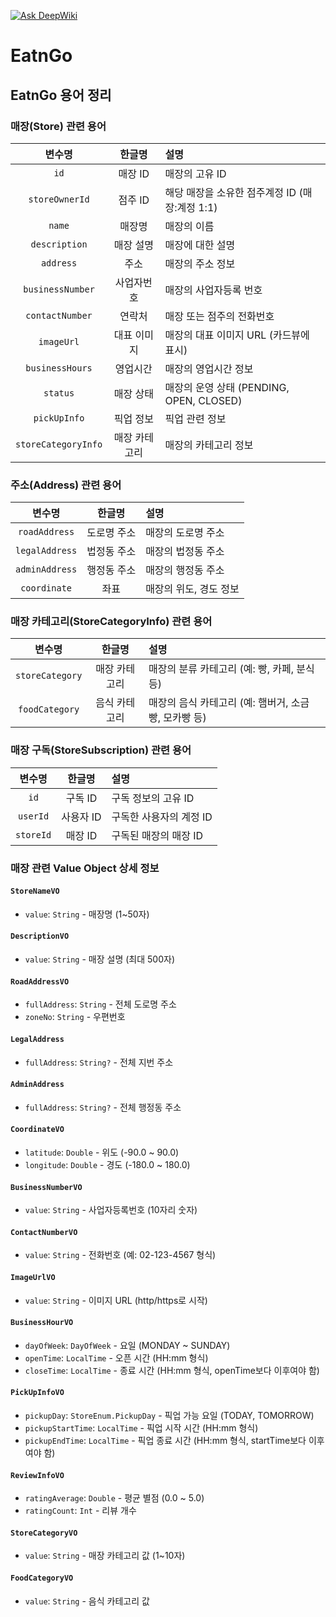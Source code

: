 [![Ask DeepWiki](https://deepwiki.com/badge.svg)](https://deepwiki.com/InnerCircle-ICD3/o2o-BE)

# EatnGo

## EatnGo 용어 정리

### 매장(Store) 관련 용어

|         변수명         |   한글명   | 설명                                                  |
|:-------------------:|:-------:|:----------------------------------------------------|
|        `id`         |  매장 ID  | 매장의 고유 ID                                          |
|   `storeOwnerId`    |  점주 ID  | 해당 매장을 소유한 점주계정 ID (매장:계정 1:1)                     |
|       `name`        |   매장명   | 매장의 이름                                            |
|    `description`    |  매장 설명  | 매장에 대한 설명                                         |
|      `address`      |   주소    | 매장의 주소 정보                                        |
|  `businessNumber`   |  사업자번호  | 매장의 사업자등록 번호                                      |
|   `contactNumber`   |   연락처   | 매장 또는 점주의 전화번호                                    |
|     `imageUrl`      | 대표 이미지  | 매장의 대표 이미지 URL (카드뷰에 표시)                          |
|   `businessHours`   |  영업시간   | 매장의 영업시간 정보                                       |
|      `status`       |  매장 상태  | 매장의 운영 상태 (PENDING, OPEN, CLOSED)                  |
|    `pickUpInfo`     |  픽업 정보  | 픽업 관련 정보                                          |
| `storeCategoryInfo` | 매장 카테고리 | 매장의 카테고리 정보      

### 주소(Address) 관련 용어

|      변수명       |  한글명   | 설명                                                  |
|:--------------:|:------:|:----------------------------------------------------|
| `roadAddress`  | 도로명 주소 | 매장의 도로명 주소                                        |
| `legalAddress` | 법정동 주소 | 매장의 법정동 주소                                        |
| `adminAddress` | 행정동 주소 | 매장의 행정동 주소                                        |
|  `coordinate`  |   좌표   | 매장의 위도, 경도 정보                                     |


### 매장 카테고리(StoreCategoryInfo) 관련 용어

|       변수명       |   한글명   | 설명                                                  |
|:---------------:|:-------:|:----------------------------------------------------|
| `storeCategory` | 매장 카테고리 | 매장의 분류 카테고리 (예: 빵, 카페, 분식 등)                     |
| `foodCategory`  | 음식 카테고리 | 매장의 음식 카테고리 (예: 햄버거, 소금빵, 모카빵 등)                 |

### 매장 구독(StoreSubscription) 관련 용어

|    변수명    |  한글명   | 설명                                                   |
|:---------:|:------:|:-----------------------------------------------------|
|   `id`    | 구독 ID  | 구독 정보의 고유 ID                                         |
| `userId`  | 사용자 ID | 구독한 사용자의 계정 ID                                       |
| `storeId` | 매장 ID  | 구독된 매장의 매장 ID                                        |

### 매장 관련 Value Object 상세 정보

#### `StoreNameVO`
- `value`: `String` - 매장명 (1~50자)

#### `DescriptionVO`
- `value`: `String` - 매장 설명 (최대 500자)

#### `RoadAddressVO`
- `fullAddress`: `String` - 전체 도로명 주소
- `zoneNo`: `String` - 우편번호

#### `LegalAddress`
- `fullAddress`: `String?` - 전체 지번 주소

#### `AdminAddress`
- `fullAddress`: `String?` - 전체 행정동 주소

#### `CoordinateVO`
- `latitude`: `Double` - 위도 (-90.0 ~ 90.0)
- `longitude`: `Double` - 경도 (-180.0 ~ 180.0)

#### `BusinessNumberVO`
- `value`: `String` - 사업자등록번호 (10자리 숫자)

#### `ContactNumberVO`
- `value`: `String` - 전화번호 (예: 02-123-4567 형식)

#### `ImageUrlVO`
- `value`: `String` - 이미지 URL (http/https로 시작)

#### `BusinessHourVO`
- `dayOfWeek`: `DayOfWeek` - 요일 (MONDAY ~ SUNDAY)
- `openTime`: `LocalTime` - 오픈 시간 (HH:mm 형식)
- `closeTime`: `LocalTime` - 종료 시간 (HH:mm 형식, openTime보다 이후여야 함)

#### `PickUpInfoVO`
- `pickupDay`: `StoreEnum.PickupDay` - 픽업 가능 요일 (TODAY, TOMORROW)
- `pickupStartTime`: `LocalTime` - 픽업 시작 시간 (HH:mm 형식)
- `pickupEndTime`: `LocalTime` - 픽업 종료 시간 (HH:mm 형식, startTime보다 이후여야 함)

#### `ReviewInfoVO`
- `ratingAverage`: `Double` - 평균 별점 (0.0 ~ 5.0)
- `ratingCount`: `Int` - 리뷰 개수

#### `StoreCategoryVO`
- `value`: `String` - 매장 카테고리 값 (1~10자)

#### `FoodCategoryVO`
- `value`: `String` - 음식 카테고리 값